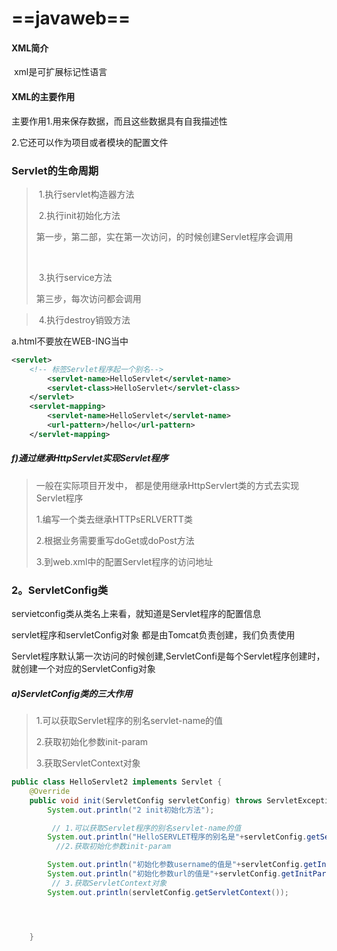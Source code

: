 # ==javaweb==

#### XML简介

​	xml是可扩展标记性语言

#### XML的主要作用

 主要作用1.用来保存数据，而且这些数据具有自我描述性

2.它还可以作为项目或者模块的配置文件



### Servlet的生命周期

> ​		1.执行servlet构造器方法
>
> ​		2.执行init初始化方法     
>
>  第一步，第二部，实在第一次访问，的时候创建Servlet程序会调用
>
> ​		
>
> ​		3.执行service方法
>
> 第三步，每次访问都会调用



> ​		 4.执行destroy销毁方法



a.html不要放在WEB-ING当中





```xml
<servlet>
    <!-- 标签Servlet程序起一个别名-->
        <servlet-name>HelloServlet</servlet-name>
        <servlet-class>HelloServlet</servlet-class>
    </servlet>
    <servlet-mapping>
        <servlet-name>HelloServlet</servlet-name>
        <url-pattern>/hello</url-pattern>
    </servlet-mapping>
```



##### f)通过继承HttpServlet实现Servlet程序

> 一般在实际项目开发中， 都是使用继承HttpServlert类的方式去实现Servlet程序
>
> 1.编写一个类去继承HTTPsERLVERTT类
>
> 2.根据业务需要重写doGet或doPost方法
>
> 3.到web.xml中的配置Servlet程序的访问地址

### 2。ServletConfig类

servietconfig类从类名上来看，就知道是Servlet程序的配置信息



servlet程序和servletConfig对象 都是由Tomcat负责创建，我们负责使用

Servlet程序默认第一次访问的时候创建,ServletConfi是每个Servlet程序创建时，就创建一个对应的ServletConfig对象

##### a)ServletConfig类的三大作用

> 1.可以获取Servlet程序的别名servlet-name的值
>
> 2.获取初始化参数init-param
>
> 3.获取ServletContext对象

```java
public class HelloServlet2 implements Servlet {
    @Override
    public void init(ServletConfig servletConfig) throws ServletException {
        System.out.println("2 init初始化方法");

         // 1.可以获取Servlet程序的别名servlet-name的值
        System.out.println("HelloSERVLET程序的别名是"+servletConfig.getServletName());
          //2.获取初始化参数init-param

        System.out.println("初始化参数username的值是"+servletConfig.getInitParameter("username"));
        System.out.println("初始化参数url的值是"+servletConfig.getInitParameter("url"));
         // 3.获取ServletContext对象
        System.out.println(servletConfig.getServletContext());




    }

```

